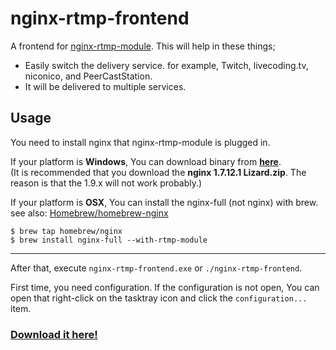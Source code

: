 nginx-rtmp-frontend
====

A frontend for [nginx-rtmp-module](https://github.com/arut/nginx-rtmp-module).
This will help in these things;
- Easily switch the delivery service. for example, Twitch, livecoding.tv, niconico, and PeerCastStation.
- It will be delivered to multiple services.

Usage
----

You need to install nginx that nginx-rtmp-module is plugged in.

If your platform is **Windows**, You can download binary from **[here](http://nginx-win.ecsds.eu/download/)**.<br>
(It is recommended that you download the **nginx&#160;1.7.12.1&#160;Lizard.zip**. The reason is that the 1.9.x will not work probably.)

If your platform is **OSX**, You can install the nginx-full (not nginx) with brew.
see also: [Homebrew/homebrew-nginx](https://github.com/Homebrew/homebrew-nginx)
```
$ brew tap homebrew/nginx
$ brew install nginx-full --with-rtmp-module
```

----

After that, execute `nginx-rtmp-frontend.exe` or `./nginx-rtmp-frontend`.

First time, you need configuration. 
If the configuration is not open, You can open that right-click on the tasktray icon and click the `configuration...` item.

### [Download it here!](https://github.com/progre/nginx-rtmp-frontend/releases)
